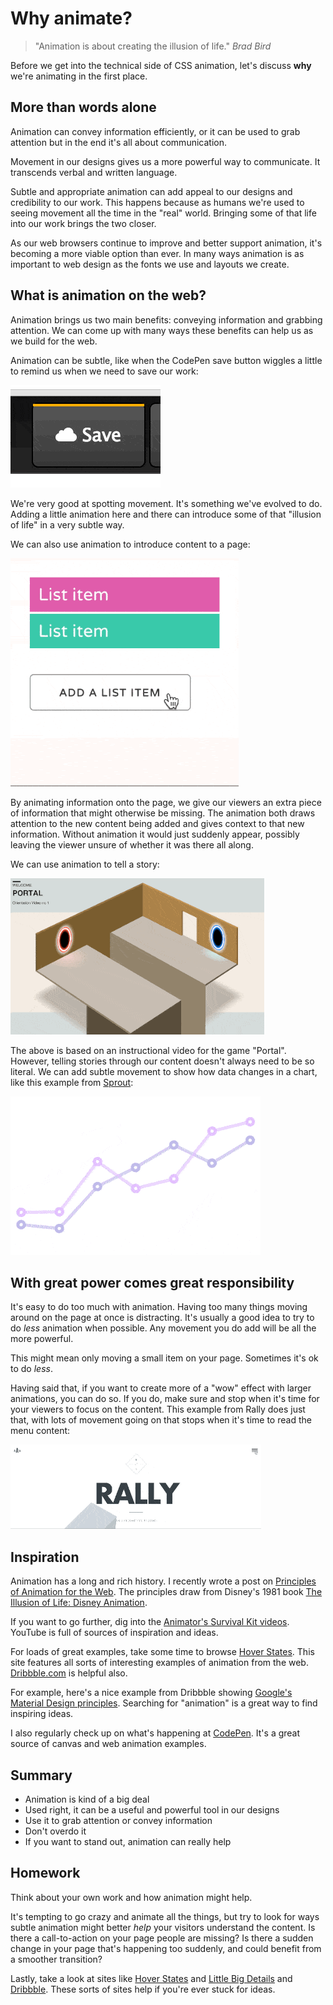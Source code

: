 # Why animate?

> "Animation is about creating the illusion of life."
> _Brad Bird_

Before we get into the technical side of CSS animation, let's discuss **why** we're animating in the first place.

## More than words alone

Animation can convey information efficiently, or it can be used to grab attention but in the end it's all about communication.

Movement in our designs gives us a more powerful way to communicate. It transcends verbal and written language.

Subtle and appropriate animation can add appeal to our designs and credibility to our work. This happens because as humans we're used to seeing movement all the time in the "real" world. Bringing some of that life into our work brings the two closer.

As our web browsers continue to improve and better support animation, it's becoming a more viable option than ever. In many ways animation is as important to web design as the fonts we use and layouts we create.

## What is animation on the web?

Animation brings us two main benefits: conveying information and grabbing attention. We can come up with many ways these benefits can help us as we build for the web.

Animation can be subtle, like when the CodePen save button wiggles a little to remind us when we need to save our work:

![Animated "Save" button (http://codepen.io/donovanh/pen/KwEQdQ)](images/save_button-min.gif)

We're very good at spotting movement. It's something we've evolved to do. Adding a little animation here and there can introduce some of that "illusion of life" in a very subtle way.

We can also use animation to introduce content to a page:

![Animating list items (https://cssanimation.rocks/list-items/)](images/list_item-min.gif)

By animating information onto the page, we give our viewers an extra piece of information that might otherwise be missing. The animation both draws attention to the new content being added and gives context to that new information. Without animation it would just suddenly appear, possibly leaving the viewer unsure of whether it was there all along.

We can use animation to tell a story:

![Portal animation (http://hop.ie/portal/)](images/portal-min.gif)

The above is based on an instructional video for the game "Portal". However, telling stories through our content doesn't always need to be so literal. We can add subtle movement to show how data changes in a chart, like this example from [Sprout](http://sprout.is):

![Animated chart from Sprout](images/sprout-min.gif)

## With great power comes great responsibility

It's easy to do too much with animation. Having too many things moving around on the page at once is distracting. It's usually a good idea to try to do _less_ animation when possible. Any movement you do add will be all the more powerful.

This might mean only moving a small item on your page. Sometimes it's ok to do _less_.

Having said that, if you want to create more of a "wow" effect with larger animations, you can do so. If you do, make sure and stop when it's time for your viewers to focus on the content. This example from Rally does just that, with lots of movement going on that stops when it's time to read the menu content:

![National Parks from Rally Interactive](images/ribbon-min.gif)

## Inspiration

Animation has a long and rich history. I recently wrote a post on [Principles of Animation for the Web](https://cssanimation.rocks/principles/). The principles draw from Disney's 1981 book [The Illusion of Life: Disney Animation](http://en.wikipedia.org/wiki/12_basic_principles_of_animation).

If you want to go further, dig into the [Animator's Survival Kit videos](https://www.youtube.com/watch?v=loCiTO8qEMI). YouTube is full of sources of inspiration and ideas.

For loads of great examples, take some time to browse [Hover States](http://hoverstat.es/). This site features all sorts of interesting examples of animation from the web. [Dribbble.com](https://dribbble.com/) is helpful also.

For example, here's a nice example from Dribbble showing [Google's Material Design principles](https://dribbble.com/shots/1621920-Google-Material-Design-Free-AE-Project-File). Searching for "animation" is a great way to find inspiring ideas.

I also regularly check up on what's happening at [CodePen](https://codepen.io). It's a great source of canvas and web animation examples.

## Summary

* Animation is kind of a big deal
* Used right, it can be a useful and powerful tool in our designs
* Use it to grab attention or convey information
* Don't overdo it
* If you want to stand out, animation can really help

## Homework

Think about your own work and how animation might help.

It's tempting to go crazy and animate all the things, but try to look for ways subtle animation might better _help_ your visitors understand the content. Is there a call-to-action on your page people are missing? Is there a sudden change in your page that's happening too suddenly, and could benefit from a smoother transition?

Lastly, take a look at sites like <a href="http://hoverstat.es/">Hover States</a> and <a href="http://littlebigdetails.com/">Little Big Details</a> and <a href="https://dribbble.com/">Dribbble</a>. These sorts of sites help if you're ever stuck for ideas.

